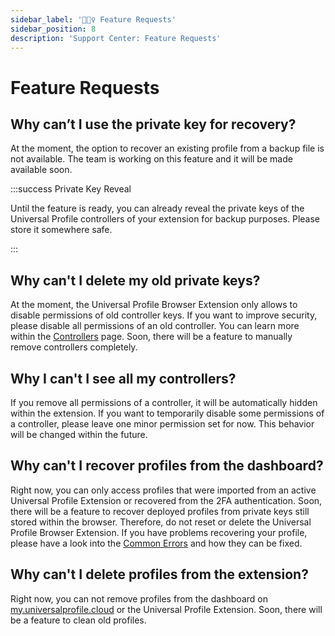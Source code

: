 ```yaml
---
sidebar_label: '🏄🏼‍♀️ Feature Requests'
sidebar_position: 8
description: 'Support Center: Feature Requests'
---
```


# Feature Requests

## Why can’t I use the private key for recovery?

At the moment, the option to recover an existing profile from a backup file is not available. The team is working on this feature and it will be made available soon.

:::success Private Key Reveal

Until the feature is ready, you can already reveal the private keys of the Universal Profile controllers of your extension for backup purposes. Please store it somewhere safe.

:::

## Why can't I delete my old private keys?

At the moment, the Universal Profile Browser Extension only allows to disable permissions of old controller keys. If you want to improve security, please disable all permissions of an old controller. You can learn more within the [Controllers](../extension/controllers.md) page. Soon, there will be a feature to manually remove controllers completely.

## Why I can't I see all my controllers?

If you remove all permissions of a controller, it will be automatically hidden within the extension. If you want to temporarily disable some permissions of a controller, please leave one minor permission set for now. This behavior will be changed within the future.

## Why can't I recover profiles from the dashboard?

Right now, you can only access profiles that were imported from an active Universal Profile Extension or recovered from the 2FA authentication. Soon, there will be a feature to recover deployed profiles from private keys still stored within the browser. Therefore, do not reset or delete the Universal Profile Browser Extension. If you have problems recovering your profile, please have a look into the [Common Errors](../extension/common-errors.md) and how they can be fixed.

## Why can't I delete profiles from the extension?

Right now, you can not remove profiles from the dashboard on [my.universalprofile.cloud](https://my.universalprofile.cloud/) or the Universal Profile Extension. Soon, there will be a feature to clean old profiles.
